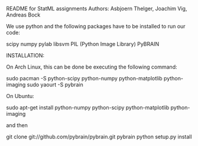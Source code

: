 README for StatML assignments
Authors: Asbjoern Thelger, Joachim Vig, Andreas Bock

We use python and the following packages have to be installed to run our code:

scipy
numpy
pylab
libsvm
PIL (Python Image Library)
PyBRAIN

INSTALLATION:

On Arch Linux, this can be done be executing the following command:

sudo pacman -S python-scipy python-numpy python-matplotlib python-imaging
sudo yaourt -S pybrain

On Ubuntu:

sudo apt-get install python-numpy python-scipy python-matplotlib python-imaging

and then

git clone git://github.com/pybrain/pybrain.git pybrain
python setup.py install
